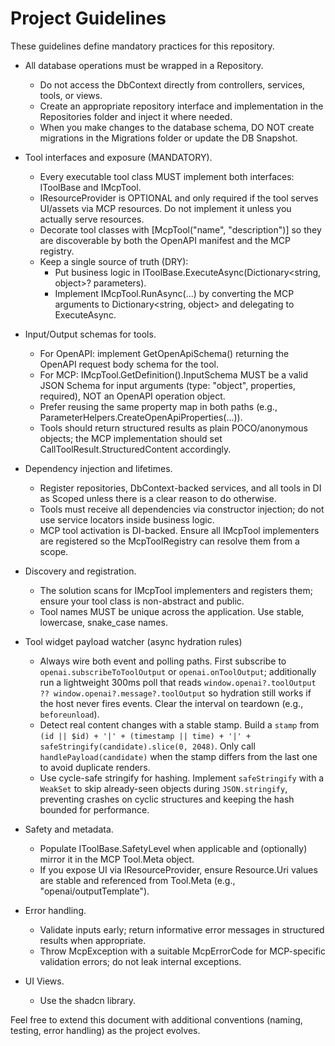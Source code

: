 # Project Guidelines

These guidelines define mandatory practices for this repository.

- All database operations must be wrapped in a Repository.
    - Do not access the DbContext directly from controllers, services, tools, or views.
    - Create an appropriate repository interface and implementation in the Repositories folder and inject it where needed.
    - When you make changes to the database schema, DO NOT create migrations in the Migrations folder or update the DB Snapshot.

- Tool interfaces and exposure (MANDATORY).
    - Every executable tool class MUST implement both interfaces: IToolBase and IMcpTool.
    - IResourceProvider is OPTIONAL and only required if the tool serves UI/assets via MCP resources. Do not implement it unless you actually serve resources.
    - Decorate tool classes with [McpTool("name", "description")] so they are discoverable by both the OpenAPI manifest and the MCP registry.
    - Keep a single source of truth (DRY):
        - Put business logic in IToolBase.ExecuteAsync(Dictionary<string, object>? parameters).
        - Implement IMcpTool.RunAsync(...) by converting the MCP arguments to Dictionary<string, object> and delegating to ExecuteAsync.

- Input/Output schemas for tools.
    - For OpenAPI: implement GetOpenApiSchema() returning the OpenAPI request body schema for the tool.
    - For MCP: IMcpTool.GetDefinition().InputSchema MUST be a valid JSON Schema for input arguments (type: "object", properties, required), NOT an OpenAPI operation object.
    - Prefer reusing the same property map in both paths (e.g., ParameterHelpers.CreateOpenApiProperties(...)).
    - Tools should return structured results as plain POCO/anonymous objects; the MCP implementation should set CallToolResult.StructuredContent accordingly.

- Dependency injection and lifetimes.
    - Register repositories, DbContext-backed services, and all tools in DI as Scoped unless there is a clear reason to do otherwise.
    - Tools must receive all dependencies via constructor injection; do not use service locators inside business logic.
    - MCP tool activation is DI-backed. Ensure all IMcpTool implementers are registered so the McpToolRegistry can resolve them from a scope.

- Discovery and registration.
    - The solution scans for IMcpTool implementers and registers them; ensure your tool class is non-abstract and public.
    - Tool names MUST be unique across the application. Use stable, lowercase, snake_case names.

- Tool widget payload watcher (async hydration rules)
    - Always wire both event and polling paths. First subscribe to `openai.subscribeToToolOutput` or `openai.onToolOutput`; additionally run a lightweight 300ms poll that reads `window.openai?.toolOutput ?? window.openai?.message?.toolOutput` so hydration still works if the host never fires events. Clear the interval on teardown (e.g., `beforeunload`).
    - Detect real content changes with a stable stamp. Build a `stamp` from `(id || $id) + '|' + (timestamp || time) + '|' + safeStringify(candidate).slice(0, 2048)`. Only call `handlePayload(candidate)` when the stamp differs from the last one to avoid duplicate renders.
    - Use cycle-safe stringify for hashing. Implement `safeStringify` with a `WeakSet` to skip already-seen objects during `JSON.stringify`, preventing crashes on cyclic structures and keeping the hash bounded for performance.

- Safety and metadata.
    - Populate IToolBase.SafetyLevel when applicable and (optionally) mirror it in the MCP Tool.Meta object.
    - If you expose UI via IResourceProvider, ensure Resource.Uri values are stable and referenced from Tool.Meta (e.g., "openai/outputTemplate").

- Error handling.
    - Validate inputs early; return informative error messages in structured results when appropriate.
    - Throw McpException with a suitable McpErrorCode for MCP-specific validation errors; do not leak internal exceptions.

- UI Views.
    - Use the shadcn library.

Feel free to extend this document with additional conventions (naming, testing, error handling) as the project evolves.